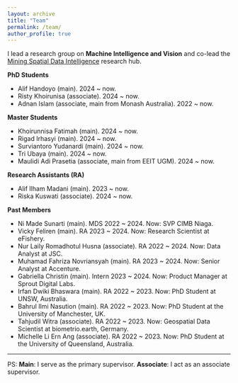 ```yaml
---
layout: archive
title: "Team"
permalink: /team/
author_profile: true
---
```


I lead a research group on **Machine Intelligence and Vision** and co-lead the [Mining Spatial Data Intelligence](https://www.monash.edu/indonesia/our-research/mining-ai-and-gis) research hub.

**PhD Students**
- Alif Handoyo (main). 2024 ~ now. 
- Risty Khoirunisa (associate). 2024 ~ now. 
- Adnan Islam (associate, main from Monash Australia). 2022 ~ now. 

**Master Students**
- Khoirunnisa Fatimah (main). 2024 ~ now.
- Rigad Irhasyi (main). 2024 ~ now.
- Surviantoro Yudanardi (main). 2024 ~ now.
- Tri Ubaya (main). 2024 ~ now.
- Maulidi Adi Prasetia (associate, main from EEIT UGM). 2024 ~ now.

**Research Assistants (RA)**
- Alif Ilham Madani (main). 2023 ~ now.
- Riska Kuswati (associate). 2024 ~ now.

**Past Members**
- Ni Made Sunarti (main). MDS 2022 ~ 2024. Now: SVP CIMB Niaga.
- Vicky Feliren (main). RA 2023 ~ 2024. Now: Research Scientist at eFishery.
- Nur Laily Romadhotul Husna (associate). RA 2022 ~ 2024. Now: Data Analyst at JSC.
- Muhamad Fahriza Novriansyah (main). RA 2023 ~ 2024. Now: Senior Analyst at Accenture.
- Gabriella Christin (main). Intern 2023 ~ 2024. Now: Product Manager at Sprout Digital Labs.
- Irfan Dwiki Bhaswara (main). RA 2022 ~ 2023. Now: PhD Student at UNSW, Australia.
- Bahrul Ilmi Nasution (main). RA 2022 ~ 2023. Now: PhD Student at the University of Manchester, UK.
- Tahjudil Witra (associate). RA 2022 ~ 2023. Now: Geospatial Data Scientist at biometrio.earth, Germany.
- Michelle Li Ern Ang (associate). RA 2022 ~ 2023. Now: PhD Student at the University of Queensland, Australia.

-----

PS:
**Main**: I serve as the primary supervisor.
**Associate**: I act as an associate supervisor.
